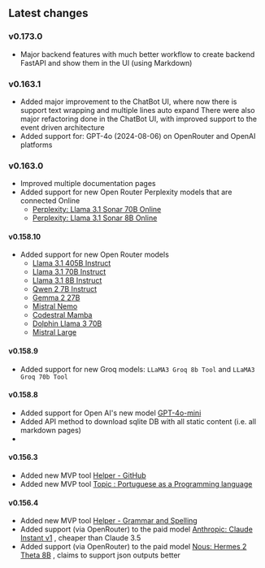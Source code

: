 ## Latest changes

### v0.173.0
  - Major backend features with much better workflow to create backend FastAPI and
    show them in the UI (using Markdown)

### v0.163.1 
 - Added major improvement to the ChatBot UI, where now there is support text wrapping and multiple lines auto expand
   There were also major refactoring done in the ChatBot UI, with improved support to the event driven architecture
 - Added support for: GPT-4o (2024-08-06) on OpenRouter and OpenAI platforms

### v0.163.0
 - Improved multiple documentation pages
 - Added support for new Open Router Perplexity models that are connected Online
    - [Perplexity: Llama 3.1 Sonar 70B Online](https://openrouter.ai/models/perplexity/llama-3.1-sonar-large-128k-online)
    - [Perplexity: Llama 3.1 Sonar 8B Online](https://openrouter.ai/models/perplexity/llama-3.1-sonar-small-128k-online)

#### v0.158.10
 - Added support for new Open Router models 
    - [Llama 3.1 405B Instruct](https://openrouter.ai/models/meta-llama/llama-3.1-405b-instruct)
    - [Llama 3.1 70B Instruct](https://openrouter.ai/models/meta-llama/llama-3.1-70b-instruct)
    - [Llama 3.1 8B Instruct](https://openrouter.ai/models/meta-llama/llama-3.1-8b-instruct)
    - [Qwen 2 7B Instruct](https://openrouter.ai/models/qwen/qwen-2-7b-instruct)
    - [Gemma 2 27B](https://openrouter.ai/models/google/gemma-2-27b-it)
    - [Mistral Nemo](https://openrouter.ai/models/mistralai/mistral-nemo)
    - [Codestral Mamba](https://openrouter.ai/models/mistralai/codestral-mamba)
    - [Dolphin Llama 3 70B](https://openrouter.ai/models/cognitivecomputations/dolphin-llama-3-70b)
    - [Mistral Large](https://openrouter.ai/models/mistralai/mistral-large)

#### v0.158.9
 - Added support for new Groq models: `LLaMA3 Groq 8b Tool` and `LLaMA3 Groq 70b Tool`
 
#### v0.158.8
 - Added support for Open AI's new model [GPT-4o-mini](https://www.linkedin.com/feed/update/urn:li:activity:7219804219246051328)
 - Added API method to download sqlite DB with all static content (i.e. all markdown pages)
 - 
#### v0.156.3
 - Added new MVP tool [Helper - GitHub](docs/personas/github-helper)
 - Added new MVP tool [Topic : Portuguese as a Programming language](docs/personas/portuguese-journalist)

#### v0.156.4
 - Added new MVP tool [Helper - Grammar and Spelling](docs/personas/spelling-grammar-helper)
 - Added support (via OpenRouter) to the paid model [Anthropic: Claude Instant v1](https://openrouter.ai/models/anthropic/claude-instant-1:beta) , 
   cheaper than Claude 3.5
 - Added support (via OpenRouter) to the paid model [Nous: Hermes 2 Theta 8B](https://openrouter.ai/models/nousresearch/hermes-2-theta-llama-3-8b) , 
   claims to support json outputs better